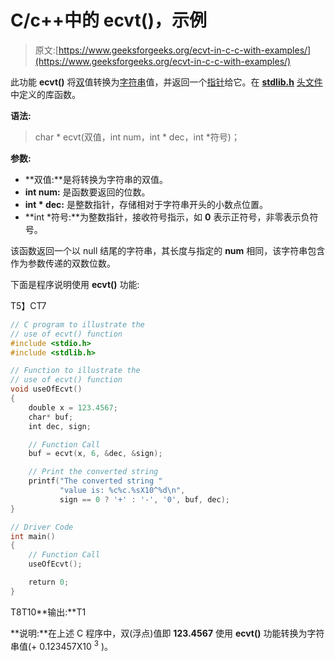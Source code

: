 # C/c++中的 ecvt()，示例

> 原文:[https://www.geeksforgeeks.org/ecvt-in-c-c-with-examples/](https://www.geeksforgeeks.org/ecvt-in-c-c-with-examples/)

此功能 **ecvt()** 将[双](https://www.geeksforgeeks.org/difference-float-double-c-cpp/)值转换为[字符串](https://www.geeksforgeeks.org/string-data-structure/)值，并返回一个[指针](https://www.geeksforgeeks.org/pointers-in-c-and-c-set-1-introduction-arithmetic-and-array/)给它。在 [**stdlib.h**](https://www.geeksforgeeks.org/whats-difference-between-and/) [头文件](https://www.geeksforgeeks.org/header-files-in-c-cpp-and-its-uses/)中定义的库函数。

**语法:**

> char * ecvt(双值，int num，int * dec，int *符号)；

**参数:**

*   **双值:**是将转换为字符串的双值。
*   **int num:** 是函数要返回的位数。
*   **int * dec:** 是整数指针，存储相对于字符串开头的小数点位置。
*   **int *符号:**为整数指针，接收符号指示，如 **0** 表示正符号，非零表示负符号。

该函数返回一个以 null 结尾的字符串，其长度与指定的 **num** 相同，该字符串包含作为参数传递的双数位数。

下面是程序说明使用 **ecvt()** 功能:

T5】CT7

```cpp
// C program to illustrate the
// use of ecvt() function
#include <stdio.h>
#include <stdlib.h>

// Function to illustrate the
// use of ecvt() function
void useOfEcvt()
{
    double x = 123.4567;
    char* buf;
    int dec, sign;

    // Function Call
    buf = ecvt(x, 6, &dec, &sign);

    // Print the converted string
    printf("The converted string "
           "value is: %c%c.%sX10^%d\n",
           sign == 0 ? '+' : '-', '0', buf, dec);
}

// Driver Code
int main()
{
    // Function Call
    useOfEcvt();

    return 0;
}
```

T8T10**输出:**T1

**说明:**在上述 C 程序中，双(浮点)值即 **123.4567** 使用 **ecvt()** 功能转换为字符串值(+ 0.123457X10 <sup>3</sup> )。